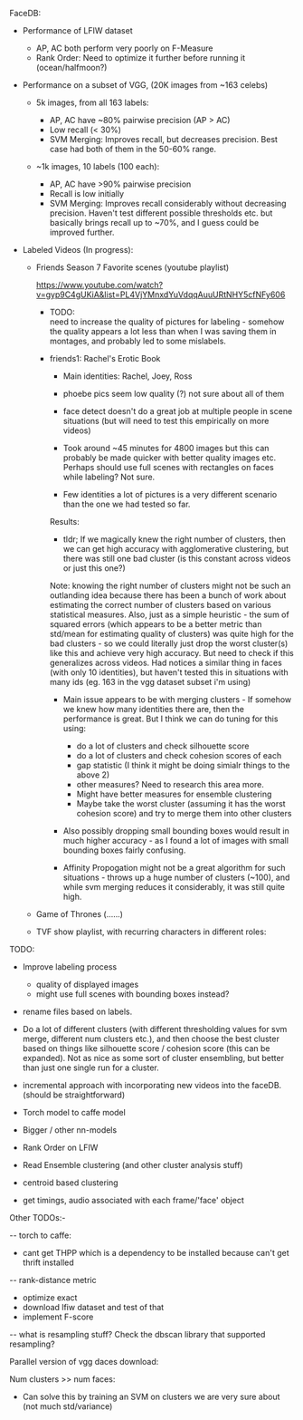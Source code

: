 FaceDB:
  
  - Performance of LFIW dataset
    - AP, AC both perform very poorly on F-Measure
    - Rank Order: Need to optimize it further before running it
    (ocean/halfmoon?)

  - Performance on a subset of VGG, (20K images from ~163 celebs) 
    - 5k images, from all 163 labels:
      - AP, AC have ~80% pairwise precision (AP > AC)
      - Low recall (< 30%)
      - SVM Merging: Improves recall, but decreases precision. Best case had
      both of them in the 50-60% range.
    
    - ~1k images, 10 labels (100 each):
      - AP, AC have >90% pairwise precision
      - Recall is low initially
      - SVM Merging: Improves recall considerably without decreasing precision.
        Haven't test different possible thresholds etc. but basically brings
        recall up to ~70%, and I guess could be improved further.

  - Labeled Videos (In progress):
    - Friends Season 7 Favorite scenes (youtube playlist)
      
        https://www.youtube.com/watch?v=gyp9C4gUKiA&list=PL4VjYMnxdYuVdqqAuuURtNHY5cfNFy606

        - TODO:  
            need to increase the quality of pictures for labeling - somehow the
            quality appears a lot less than when I was saving them in montages,
            and probably led to some mislabels.

        - friends1: Rachel's Erotic Book
          - Main identities: Rachel, Joey, Ross
          - phoebe pics seem low quality (?) not sure about all of them
          - face detect doesn't do a great job at multiple people in scene
          situations (but will need to test this empirically on more videos)
          - Took around ~45 minutes for 4800 images but this can probably be
          made quicker with better quality images etc. Perhaps should use full
          scenes with rectangles on faces while labeling? Not sure.
        
          - Few identities a lot of pictures is a very different scenario than
          the one we had tested so far.
          
          Results:
          - tldr; If we magically knew the right number of clusters, then we
          can get high accuracy with agglomerative clustering, but there was
          still one bad cluster (is this constant across videos or just this
              one?)

          Note: knowing the right number of clusters might not be such an
          outlanding idea because there has been a bunch of work about
          estimating the correct number of clusters based on various
          statistical measures. Also, just as a simple heuristic - the sum of
          squared errors (which appears to be a better metric than std/mean 
          for estimating quality of clusters) was quite high for the bad
          clusters - so we could literally just drop the worst cluster(s) like
          this and achieve very high accuracy. But need to check if this
          generalizes across videos. Had notices a similar thing in faces (with
              only 10 identities), but haven't tested this in situations with
          many ids (eg. 163 in the vgg dataset subset i'm using)

          - Main issue appears to be with merging clusters - If somehow we knew
          how many identities there are, then the performance is great. But I
          think we can do tuning for this using: 
            - do a lot of clusters and check silhouette score
            - do a lot of clusters and check cohesion scores of each  
            - gap statistic (I think it might be doing simialr things to the
                above 2)
            - other measures? Need to research this area more.
            - Might have better measures for ensemble clustering
            - Maybe take the worst cluster (assuming it has the worst cohesion
                score) and try to merge them into other clusters

          - Also possibly dropping small bounding boxes would result in much
          higher accuracy - as I found a lot of images with small bounding
          boxes fairly confusing.

          - Affinity Propogation might not be a great algorithm for such
          situations - throws up a huge number of clusters (~100), and while
          svm merging reduces it considerably, it was still quite high.

    - Game of Thrones (......)

    - TVF show playlist, with recurring characters in different roles:

TODO:
- Improve labeling process
  - quality of displayed images
  - might use full scenes with bounding boxes instead?

- rename files based on labels.
- Do a lot of different clusters (with different thresholding values for svm
    merge, different num clusters etc.), and then choose the best cluster based 
   on things like silhouette score / cohesion score (this can be expanded). Not
   as nice as some sort of cluster ensembling, but better than just one single
   run for a cluster.

- incremental approach with incorporating new videos into the faceDB. (should
    be straightforward)
- Torch model to caffe model
- Bigger / other nn-models
- Rank Order on LFIW
- Read Ensemble clustering (and other cluster analysis stuff)
- centroid based clustering 
- get timings, audio associated with each frame/'face' object

Other TODOs:- 

-- torch to caffe:
  - cant get THPP which is a dependency to be installed because can't get
  thrift installed

-- rank-distance metric 
  - optimize exact
  - download lfiw dataset and test of that
  - implement F-score

-- what is resampling stuff? Check the dbscan library that supported
resampling?

Parallel version of vgg daces download:

Num clusters >> num faces:

  - Can solve this by training an SVM on clusters we are very sure about (not
      much std/variance)
